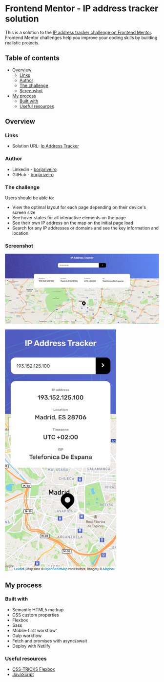 # Frontend Mentor - IP address tracker solution

This is a solution to the [IP address tracker challenge on Frontend Mentor](https://www.frontendmentor.io/challenges/ip-address-tracker-I8-0yYAH0). Frontend Mentor challenges help you improve your coding skills by building realistic projects.

## Table of contents

- [Overview](#overview)
  - [Links](#links)
  - [Author](#author)
  - [The challenge](#the-challenge)
  - [Screenshot](#screenshot)
- [My process](#my-process)
  - [Built with](#built-with)
  - [Useful resources](#useful-resources)


## Overview

### Links

- Solution URL: [Ip Address Tracker](https://ip-address-tracker-borja.netlify.app/)

### Author

- Linkedin - [borjariveiro](https://www.linkedin.com/in/borjariveiro/)
- GitHub - [borjariveiro](https://github.com/Borja-Riveiro)

### The challenge

Users should be able to:

- View the optimal layout for each page depending on their device's screen size
- See hover states for all interactive elements on the page
- See their own IP address on the map on the initial page load
- Search for any IP addresses or domains and see the key information and location

### Screenshot

![Desktop](public/images/desktop-screenshot.png)

![Mobile](public/images/mobile-screenshot.png)

## My process

### Built with

- Semantic HTML5 markup
- CSS custom properties
- Flexbox
- Sass
- Mobile-first workflow'
- Gulp workflow
- Fetch and promises with async/await
- Deploy with Netlify

### Useful resources

- [CSS-TRICKS Flexbox](https://css-tricks.com/snippets/css/a-guide-to-flexbox/)
- [JavaScript](https://es.javascript.info/)
